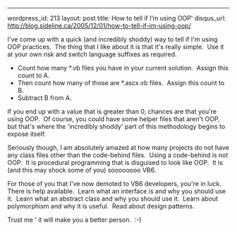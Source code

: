 --- 
wordpress_id: 213
layout: post
title: How to tell if I&#8217;m using OOP'
disqus_url: http://blog.sideline.ca/2005/12/01/how-to-tell-if-im-using-oop/

<p>I've come up with a quick (and incredibly shoddy) way to tell if I'm using OOP practices.  The thing that I like about it is that it's really simple.  Use it at your own risk and switch language suffixes as required.</p>
<ul>
<li>Count how many *.vb files you have in your current solution.  Assign this count to A.</li>
<li>Then count how many of those are *.ascx.vb files.  Assign this count to B.</li>
<li>Subtract B from A.</li></ul>
<p>If you end up with a value that is greater than 0, chances are that you're using OOP.  Of course, you could have some helper files that aren't OOP, but that's where the 'incredibly shoddy' part of this methodology begins to expose itself.</p>
<p>Seriously though, I am absolutely amazed at how many projects do not have any class files other than the code-behind files.  Using a code-behind is not OOP.  It is procedural programming that is disguised to look like OOP.  It is (and this may shock some of you) soooooooo VB6.</p>
<p>For those of you that I've now demoted to VB6 developers, you're in luck.  There is help available.  Learn what an interface is and why you should use it.  Learn what an abstract class and why you should use it.  Learn about polymorphism and why it is useful.  Read about design patterns.</p>
<p>Trust me ' it will make you a better person.  :-)</p>
